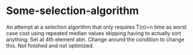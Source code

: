 # Some-selection-algorithm
An attempt at a selection algorithm that only requires T(n)=n time as worst case cost using repeated median values skipping having to actually sort anything. Set at 4th element atm. Change around the condition to change this.
Not finished and not optimized.
